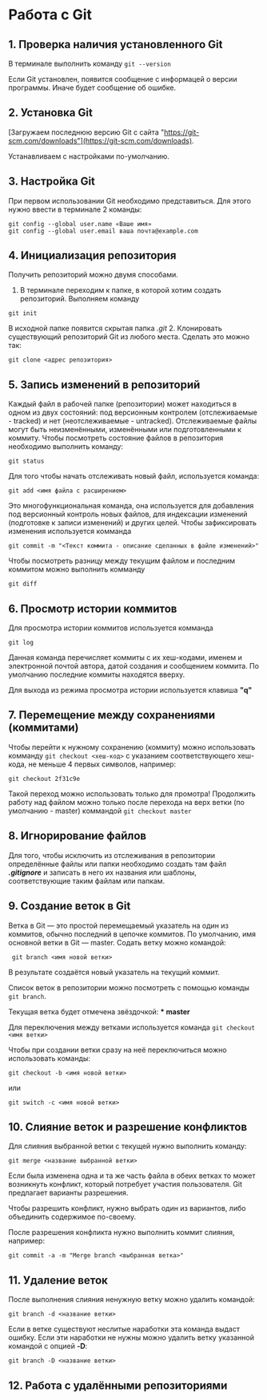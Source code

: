 # Работа с Git
## 1. Проверка наличия установленного Git
В терминале выполнить команду ```git --version```

Если Git установлен, появится сообщение с информацей о версии программы. Иначе будет сообщение об ошибке.

## 2. Установка Git
[Загружаем последнюю версию Git с сайта "https://git-scm.com/downloads"](https://git-scm.com/downloads).

Устанавливаем с настройками по-умолчанию.

## 3. Настройка Git
При первом использовании Git необходимо представиться. Для этого нужно ввести в терминале 2 команды:
```
git config --global user.name «Ваше имя»
git config --global user.email ваша почта@example.com
```
## 4. Инициализация репозитория
Получить репозиторий можно двумя способами.
1. В терминале переходим к папке, в которой хотим создать репозиторий. 
Выполняем команду 
```
git init
```
В исходной папке появится скрытая папка *.git* 
2. Клонировать существующий репозиторий Git из любого места. Сделать это можно так:
```
git clone <адрес репозитория>
```

## 5. Запись изменений в репозиторий
Каждый файл в рабочей папке (репозитории) может находиться в одном из двух
состояний: под версионным контролем (отслеживаемые - tracked) и нет (неотслеживаемые - untracked).
Отслеживаемые файлы могут быть неизменёнными, изменёнными или подготовленными к коммиту.
Чтобы посмотреть состояние файлов в репозитория необходимо выполнить команду:
```
git status
```
Для того чтобы начать отслеживать новый файл,
используется команда:
```
git add <имя файла с расширением>
```
Это многофункциональная команда, она используется для добавления под версионный контроль новых файлов, для индексации изменений (подготовке к записи изменений) и других целей.
Чтобы зафиксировать изменения используется комманда 
```
git commit -m "<Текст коммита - описание сделанных в файле изменений>"
```
Чтобы посмотреть разницу между текущим  файлом и последним коммитом можно выполнить комманду 
```
git diff
```
## 6. Просмотр истории коммитов
Для просмотра истории коммитов используется комманда 
```
git log
```
Данная команда перечисляет коммиты с их хеш-кодами, именем и электронной почтой автора, датой создания и сообщением коммита.
По умолчанию последние коммиты находятся вверху.

Для выхода из режима просмотра истории используется клавиша **"q"**

## 7. Перемещение между сохранениями (коммитами)
Чтобы перейти к нужному сохранению (коммиту) можно использовать комманду 
```git checkout <хеш-код>``` с указанием соответствующего хеш-кода, не меньше 4 первых символов, например: 
```
git checkout 2f31c9e
```
Такой переход можно использовать только для промотра! Продолжить работу над файлом можно только после перехода на верх ветки (по умолчанию - master) коммандой ```git checkout master```

## 8. Игнорирование файлов
Для того, чтобы исключить из отслеживания в репозитории определённые файлы или папки необходимо создать там файл ***.gitignore*** и записать в него их названия или шаблоны, соответствующие таким файлам или папкам.

## 9. Создание веток в Git
Ветка в Git — это простой перемещаемый указатель на один из коммитов, обычно последний в цепочке коммитов.
По умолчанию, имя основной ветки в Git — master.
Содать ветку можно командой:
``` 
 git branch <имя новой ветки>
 ```
 В результате создаётся новый указатель на текущий коммит.

 Список веток в репозитории можно посмотреть с помощью команды ```git branch```. 
 
 Текущая ветка будет отмечена звёздочкой: **\* master**

Для переключения между ветками используется команда ```git checkout <имя ветки>```

Чтобы при создании ветки сразу на неё переключиться можно использовать команды:
```
git checkout -b <имя новой ветки>
```
или
```
git switch -c <имя новой ветки>
```

## 10. Слияние веток и разрешение конфликтов
Для слияния выбранной ветки с текущей нужно выполнить команду:
```
git merge <название выбранной ветки>
```
Если была изменена одна и та же часть файла в обеих ветках то может возникнуть конфликт, который потребует участия пользователя. Git предлагает варианты разрешения. 

Чтобы разрешить конфликт, нужно выбрать один из вариантов, либо объединить содержимое по-своему.

После разрешения конфликта нужно выполнить коммит слияния, например: 
```
git commit -a -m "Merge branch <выбранная ветка>"
```

## 11. Удаление веток
После выполнения слияния ненужную ветку можно удалить командой:
```
git branch -d <название ветки>
```
Если в ветке существуют неслитые наработки эта команда выдаст ошибку. Если эти наработки не нужны можно удалить ветку указанной командой 
с опцией **-D**:
```
git branch -D <название ветки>
```
## 12. Работа с удалёнными репозиториями

